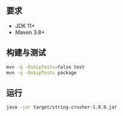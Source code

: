 ## 要求

- JDK 11+
- Maven 3.8+

## 构建与测试

```bash
mvn -q -DskipTests=false test
mvn -q -DskipTests package
```

## 运行

```bash
java -jar target/string-crusher-1.0.0.jar
```
